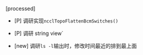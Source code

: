 [processed]

* [P] 调研实现`ncclTopoFlattenBcmSwitches()`

* [P] 调研 string view`

* [new] 调研`ls -l`输出时，修改时间最近的排到最上面
